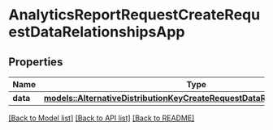 # AnalyticsReportRequestCreateRequestDataRelationshipsApp

## Properties

Name | Type | Description | Notes
------------ | ------------- | ------------- | -------------
**data** | [**models::AlternativeDistributionKeyCreateRequestDataRelationshipsAppData**](AlternativeDistributionKeyCreateRequest_data_relationships_app_data.md) |  | 

[[Back to Model list]](../README.md#documentation-for-models) [[Back to API list]](../README.md#documentation-for-api-endpoints) [[Back to README]](../README.md)


